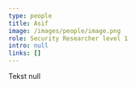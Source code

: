 ```yaml
---
type: people
title: Asif
image: /images/people/image.png
role: Security Researcher level 1
intro: null
links: []
---
```

Tekst null

